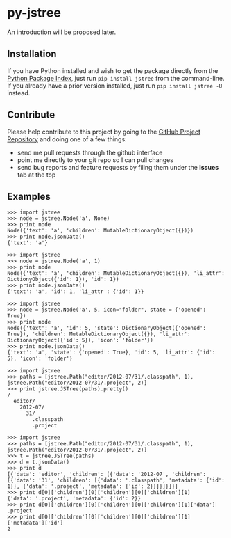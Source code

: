 py-jstree
=========

An introduction will be proposed later.

Installation
------------

If you have Python installed and wish to get the package directly from the
[Python Package Index](http://pypi.python.org/pypi/jstree), just run
`pip install jstree` from the command-line.  If you already have a prior
version installed, just run `pip install jstree -U` instead.

Contribute
----------

Please help contribute to this project by going to the
[GitHub Project Repository](https://github.com/grimwm/py-jstree) and doing one
of a few things:

 * send me pull requests through the github interface
 * point me directly to your git repo so I can pull changes
 * send bug reports and feature requests by filing them under the __Issues__ tab at the top

Examples
--------
    >>> import jstree
    >>> node = jstree.Node('a', None)
    >>> print node
    Node({'text': 'a', 'children': MutableDictionaryObject({})})
    >>> print node.jsonData()
    {'text': 'a'}

    >>> import jstree
    >>> node = jstree.Node('a', 1)
    >>> print node
    Node({'text': 'a', 'children': MutableDictionaryObject({}), 'li_attr': DictionyObject({'id': 1}), 'id': 1})
    >>> print node.jsonData()
    {'text': 'a', 'id': 1, 'li_attr': {'id': 1}}

    >>> import jstree
    >>> node = jstree.Node('a', 5, icon="folder", state = {'opened': True})
    >>> print node
    Node({'text': 'a', 'id': 5, 'state': DictionaryObject({'opened': True}), 'children': MutableDictionaryObject({}), 'li_attr': DictionaryObject({'id': 5}), 'icon': 'folder'})
    >>> print node.jsonData()
    {'text': 'a', 'state': {'opened': True}, 'id': 5, 'li_attr': {'id': 5}, 'icon': 'folder'}

    >>> import jstree
    >>> paths = [jstree.Path("editor/2012-07/31/.classpath", 1), jstree.Path("editor/2012-07/31/.project", 2)]
    >>> print jstree.JSTree(paths).pretty()
    /
      editor/
        2012-07/
          31/
            .classpath
            .project

    >>> import jstree
    >>> paths = [jstree.Path("editor/2012-07/31/.classpath", 1), jstree.Path("editor/2012-07/31/.project", 2)]
    >>> t = jstree.JSTree(paths)
    >>> d = t.jsonData()
    >>> print d
    [{'data': 'editor', 'children': [{'data': '2012-07', 'children': [{'data': '31', 'children': [{'data': '.classpath', 'metadata': {'id': 1}}, {'data': '.project', 'metadata': {'id': 2}}]}]}]}]
    >>> print d[0]['children'][0]['children'][0]['children'][1]
    {'data': '.project', 'metadata': {'id': 2}}
    >>> print d[0]['children'][0]['children'][0]['children'][1]['data']
    .project
    >>> print d[0]['children'][0]['children'][0]['children'][1]['metadata']['id']
    2
